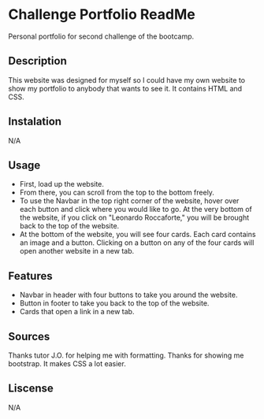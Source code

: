 # Challenge Portfolio ReadMe
Personal portfolio for second challenge of the bootcamp.

## Description
This website was designed for myself so I could have my own website to show my portfolio to anybody that wants to see it. It contains HTML and CSS. 

## Instalation
N/A

## Usage
- First, load up the website.
- From there, you can scroll from the top to the bottom freely.
- To use the Navbar in the top right corner of the website, hover over each button and click where you would like to go. At the very bottom of the website, if you click on "Leonardo Roccaforte," you will be brought back to the top of the website.
- At the bottom of the website, you will see four cards. Each card contains an image and a button. Clicking on a button on any of the four cards will open another website in a new tab. 

## Features
- Navbar in header with four buttons to take you around the website.
- Button in footer to take you back to the top of the website.
- Cards that open a link in a new tab.

## Sources
Thanks tutor J.O. for helping me with formatting. Thanks for showing me bootstrap. It makes CSS a lot easier.

## Liscense
N/A


